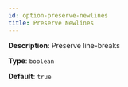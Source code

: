 ```yaml
---
id: option-preserve-newlines
title: Preserve Newlines
---
```

**Description**: Preserve line-breaks

**Type**: `boolean`

**Default**: `true`
